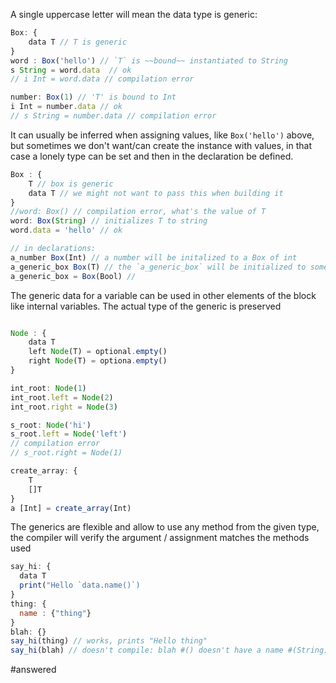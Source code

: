 A single uppercase letter will mean the data type is generic:

```js
Box: {
	data T // T is generic
}
word : Box('hello') // `T` is ~~bound~~ instantiated to String
s String = word.data  // ok
// i Int = word.data // compilation error

number: Box(1) // 'T' is bound to Int
i Int = number.data // ok 
// s String = number.data // compilation error 

```

It can usually be inferred when assigning values, like `Box('hello')` above, but sometimes 
we don't want/can create the instance with values, in that case a lonely type can be set and then in the declaration be defined. 


```js
Box : {
	T // box is generic 
	data T // we might not want to pass this when building it
}
//word: Box() // compilation error, what's the value of T
word: Box(String) // initializes T to string
word.data = 'hello' // ok

// in declarations: 
a_number Box(Int) // a number will be initalized to a Box of int
a_generic_box Box(T) // the `a_generic_box` will be initialized to something in the future
a_generic_box = Box(Bool) // 

````


The generic data for a variable can be used in other elements of the block like internal variables. 
The actual type of the generic is preserved
```js

Node : {
	data T
	left Node(T) = optional.empty()
	right Node(T) = optiona.empty()
}

int_root: Node(1)
int_root.left = Node(2)
int_root.right = Node(3)

s_root: Node('hi')
s_root.left = Node('left')
// compilation error
// s_root.right = Node(1) 
```

```js
create_array: { 
	T
	[]T
}
a [Int] = create_array(Int) 
```

The generics are flexible and allow to use any method from the given type, the compiler will verify the argument / assignment matches the methods used 

```js
say_hi: {
  data T
  print("Hello `data.name()`)
}
thing: {
  name : {"thing"}
}
blah: {}
say_hi(thing) // works, prints "Hello thing"
say_hi(blah) // doesn't compile: blah #() doesn't have a name #(String) method
```




#answered  
